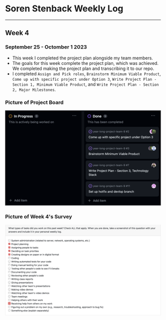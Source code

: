 # Soren Stenback Weekly Log
---
## Week 4

### September 25 - Octomber 1 2023

- This week I completed the project plan alongside my team members.
- The goals for this week complete the project plan, which was achieved. We completed making the project plan and transcribing it to our repo.
- I completed `Assign and Pick roles`, `Brainstorm Minimum Viable Product`, `Come up with specific project under Option 3`, `Write Project Plan - Section 1, Minimum Viable Product`, and `Write Project Plan - Section 2, Major Milestones`. 

### Picture of Project Board

![Week 4 Project Board](img/Week4-ProjectBoard-ID4.png)

### Picture of Week 4's Survey

![Week 4 Survey](img/Week4Survey.png)

